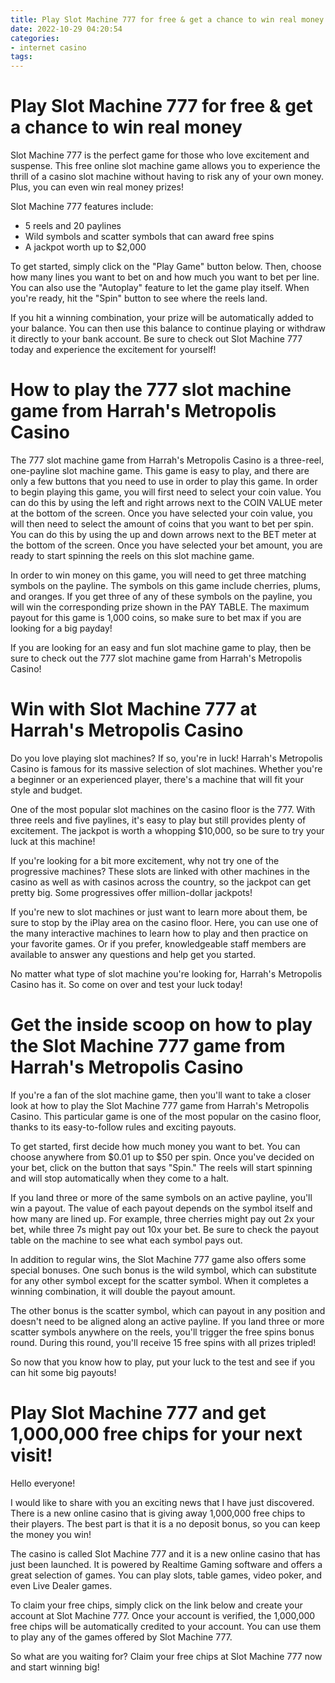 ```yaml
---
title: Play Slot Machine 777 for free & get a chance to win real money 
date: 2022-10-29 04:20:54
categories:
- internet casino
tags:
---
```



#  Play Slot Machine 777 for free & get a chance to win real money 

Slot Machine 777 is the perfect game for those who love excitement and suspense. This free online slot machine game allows you to experience the thrill of a casino slot machine without having to risk any of your own money. Plus, you can even win real money prizes!

Slot Machine 777 features include:

- 5 reels and 20 paylines
- Wild symbols and scatter symbols that can award free spins
- A jackpot worth up to $2,000

To get started, simply click on the "Play Game" button below. Then, choose how many lines you want to bet on and how much you want to bet per line. You can also use the "Autoplay" feature to let the game play itself. When you're ready, hit the "Spin" button to see where the reels land.

If you hit a winning combination, your prize will be automatically added to your balance. You can then use this balance to continue playing or withdraw it directly to your bank account. Be sure to check out Slot Machine 777 today and experience the excitement for yourself!

#  How to play the 777 slot machine game from Harrah's Metropolis Casino 

The 777 slot machine game from Harrah's Metropolis Casino is a three-reel, one-payline slot machine game. This game is easy to play, and there are only a few buttons that you need to use in order to play this game. In order to begin playing this game, you will first need to select your coin value. You can do this by using the left and right arrows next to the COIN VALUE meter at the bottom of the screen. Once you have selected your coin value, you will then need to select the amount of coins that you want to bet per spin. You can do this by using the up and down arrows next to the BET meter at the bottom of the screen. Once you have selected your bet amount, you are ready to start spinning the reels on this slot machine game.

In order to win money on this game, you will need to get three matching symbols on the payline. The symbols on this game include cherries, plums, and oranges. If you get three of any of these symbols on the payline, you will win the corresponding prize shown in the PAY TABLE. The maximum payout for this game is 1,000 coins, so make sure to bet max if you are looking for a big payday!

If you are looking for an easy and fun slot machine game to play, then be sure to check out the 777 slot machine game from Harrah's Metropolis Casino!

#  Win with Slot Machine 777 at Harrah's Metropolis Casino 

Do you love playing slot machines? If so, you're in luck! Harrah's Metropolis Casino is famous for its massive selection of slot machines. Whether you're a beginner or an experienced player, there's a machine that will fit your style and budget.

One of the most popular slot machines on the casino floor is the 777. With three reels and five paylines, it's easy to play but still provides plenty of excitement. The jackpot is worth a whopping $10,000, so be sure to try your luck at this machine!

If you're looking for a bit more excitement, why not try one of the progressive machines? These slots are linked with other machines in the casino as well as with casinos across the country, so the jackpot can get pretty big. Some progressives offer million-dollar jackpots!

If you're new to slot machines or just want to learn more about them, be sure to stop by the iPlay area on the casino floor. Here, you can use one of the many interactive machines to learn how to play and then practice on your favorite games. Or if you prefer, knowledgeable staff members are available to answer any questions and help get you started.

No matter what type of slot machine you're looking for, Harrah's Metropolis Casino has it. So come on over and test your luck today!

#  Get the inside scoop on how to play the Slot Machine 777 game from Harrah's Metropolis Casino 

If you're a fan of the slot machine game, then you'll want to take a closer look at how to play the Slot Machine 777 game from Harrah's Metropolis Casino. This particular game is one of the most popular on the casino floor, thanks to its easy-to-follow rules and exciting payouts.

To get started, first decide how much money you want to bet. You can choose anywhere from $0.01 up to $50 per spin. Once you've decided on your bet, click on the button that says "Spin." The reels will start spinning and will stop automatically when they come to a halt.

If you land three or more of the same symbols on an active payline, you'll win a payout. The value of each payout depends on the symbol itself and how many are lined up. For example, three cherries might pay out 2x your bet, while three 7s might pay out 10x your bet. Be sure to check the payout table on the machine to see what each symbol pays out.

In addition to regular wins, the Slot Machine 777 game also offers some special bonuses. One such bonus is the wild symbol, which can substitute for any other symbol except for the scatter symbol. When it completes a winning combination, it will double the payout amount.

The other bonus is the scatter symbol, which can payout in any position and doesn't need to be aligned along an active payline. If you land three or more scatter symbols anywhere on the reels, you'll trigger the free spins bonus round. During this round, you'll receive 15 free spins with all prizes tripled!

So now that you know how to play, put your luck to the test and see if you can hit some big payouts!

#  Play Slot Machine 777 and get 1,000,000 free chips for your next visit!

Hello everyone!

I would like to share with you an exciting news that I have just discovered. There is a new online casino that is giving away 1,000,000 free chips to their players. The best part is that it is a no deposit bonus, so you can keep the money you win!

The casino is called Slot Machine 777 and it is a new online casino that has just been launched. It is powered by Realtime Gaming software and offers a great selection of games. You can play slots, table games, video poker, and even Live Dealer games.

To claim your free chips, simply click on the link below and create your account at Slot Machine 777. Once your account is verified, the 1,000,000 free chips will be automatically credited to your account. You can use them to play any of the games offered by Slot Machine 777.

So what are you waiting for? Claim your free chips at Slot Machine 777 now and start winning big!
